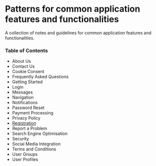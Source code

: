 # Patterns for common application features and functionalities

A collection of notes and guidelines for common application features and functionalities.

### Table of Contents

- About Us
- Contact Us
- Cookie Consent
- Frequently Asked Questions
- Getting Started
- Login
- Messages
- Navigation
- Notifications
- Password Reset
- Payment Processing
- Privacy Policy
- [Registration](https://github.com/sfvicente/PatternsForCommonApplicationFeaturesAndFunctionalities/blob/master/Registration.md)
- Report a Problem
- Search Engine Optimisation
- Security
- Social Media Integration
- Terms and Conditions
- User Groups
- User Profiles